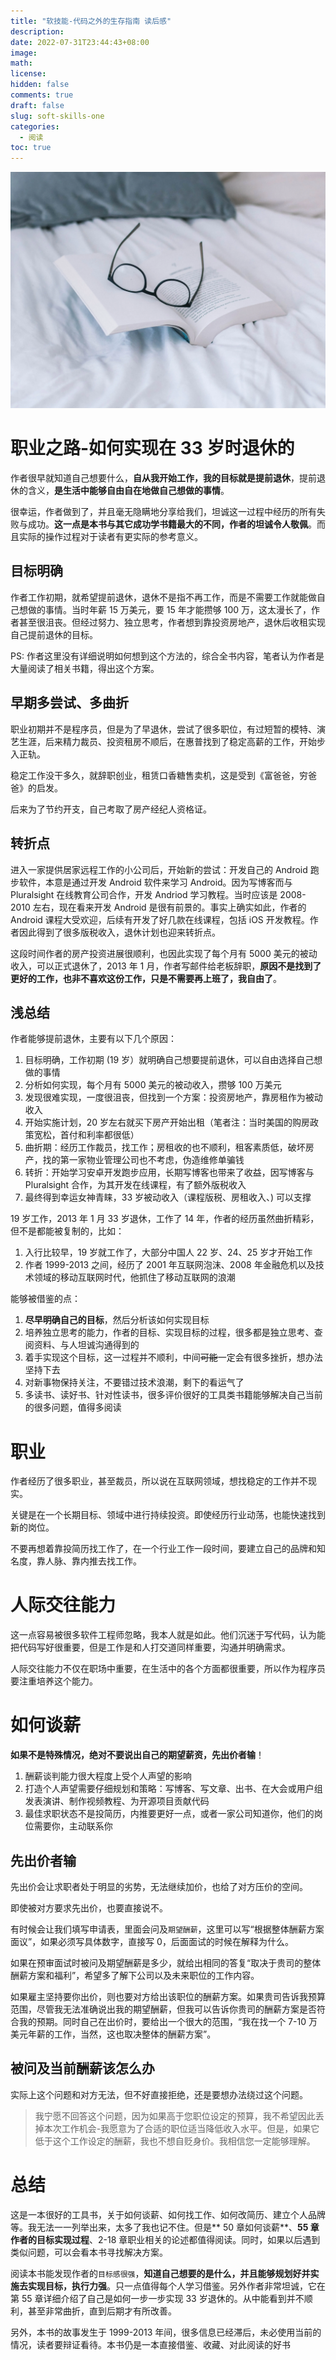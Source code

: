 ```yaml
---
title: "软技能-代码之外的生存指南 读后感"
description:
date: 2022-07-31T23:44:43+08:00
image:
math:
license:
hidden: false
comments: true
draft: false
slug: soft-skills-one
categories:
  - 阅读
toc: true
---
```


![](https://raw.githubusercontent.com/alwqx/picx-images-hosting/master/common/banner/reading-00.jpg)

# 职业之路-如何实现在 33 岁时退休的

作者很早就知道自己想要什么，**自从我开始工作，我的目标就是提前退休**，提前退休的含义，**是生活中能够自由自在地做自己想做的事情**。

很幸运，作者做到了，并且毫无隐瞒地分享给我们，坦诚这一过程中经历的所有失败与成功。**这一点是本书与其它成功学书籍最大的不同，作者的坦诚令人敬佩**。而且实际的操作过程对于读者有更实际的参考意义。

<!--more-->

## 目标明确

作者工作初期，就希望提前退休，退休不是指不再工作，而是不需要工作就能做自己想做的事情。当时年薪 15 万美元，要 15 年才能攒够 100 万，这太漫长了，作者甚至很沮丧。但经过努力、独立思考，作者想到靠投资房地产，退休后收租实现自己提前退休的目标。

PS: 作者这里没有详细说明如何想到这个方法的，综合全书内容，笔者认为作者是大量阅读了相关书籍，得出这个方案。

## 早期多尝试、多曲折

职业初期并不是程序员，但是为了早退休，尝试了很多职位，有过短暂的模特、演艺生涯，后来精力裁员、投资租房不顺后，在惠普找到了稳定高薪的工作，开始步入正轨。

稳定工作没干多久，就辞职创业，租赁口香糖售卖机，这是受到《富爸爸，穷爸爸》的启发。

后来为了节约开支，自己考取了房产经纪人资格证。

## 转折点

进入一家提供居家远程工作的小公司后，开始新的尝试：开发自己的 Android 跑步软件，本意是通过开发 Android 软件来学习 Android。因为写博客而与 Pluralsight 在线教育公司合作，开发 Andriod 学习教程。当时应该是 2008-2010 左右，现在看来开发 Android 是很有前景的。事实上确实如此，作者的 Android 课程大受欢迎，后续有开发了好几款在线课程，包括 iOS 开发教程。作者因此得到了很多版税收入，退休计划也迎来转折点。

这段时间作者的房产投资进展很顺利，也因此实现了每个月有 5000 美元的被动收入，可以正式退休了，2013 年 1 月，作者写邮件给老板辞职，**原因不是找到了更好的工作，也非不喜欢这份工作，只是不需要再上班了，我自由了**。

## 浅总结

作者能够提前退休，主要有以下几个原因：

1. 目标明确，工作初期 (19 岁）就明确自己想要提前退休，可以自由选择自己想做的事情
2. 分析如何实现，每个月有 5000 美元的被动收入，攒够 100 万美元
3. 发现很难实现，一度很沮丧，但找到一个方案：投资房地产，靠房租作为被动收入
4. 开始实施计划，20 岁左右就买下房产开始出租（笔者注：当时美国的购房政策宽松，首付和利率都很低）
5. 曲折期：经历工作裁员，找工作；房租收的也不顺利，租客素质低，破坏房产，找的第一家物业管理公司也不考虑，伪造维修单骗钱
6. 转折：开始学习安卓开发跑步应用，长期写博客也带来了收益，因写博客与 Pluralsight 合作，为其开发在线课程，有了额外版税收入
7. 最终得到幸运女神青睐，33 岁被动收入（课程版税、房租收入、) 可以支撑

19 岁工作，2013 年 1 月 33 岁退休，工作了 14 年，作者的经历虽然曲折精彩，但不是都能被复制的，比如：

1. 入行比较早，19 岁就工作了，大部分中国人 22 岁、24、25 岁才开始工作
2. 作者 1999-2013 之间，经历了 2001 年互联网泡沫、2008 年金融危机以及技术领域的移动互联网时代，他抓住了移动互联网的浪潮

能够被借鉴的点：

1. **尽早明确自己的目标**，然后分析该如何实现目标
2. 培养独立思考的能力，作者的目标、实现目标的过程，很多都是独立思考、查阅资料、与人坦诚沟通得到的
3. 着手实现这个目标，这一过程并不顺利，中间~~可能~~一定会有很多挫折，想办法坚持下去
4. 对新事物保持关注，不要错过技术浪潮，剩下的看运气了
5. 多读书、读好书、针对性读书，很多评价很好的工具类书籍能够解决自己当前的很多问题，值得多阅读

# 职业

作者经历了很多职业，甚至裁员，所以说在互联网领域，想找稳定的工作并不现实。

关键是在一个长期目标、领域中进行持续投资。即使经历行业动荡，也能快速找到新的岗位。

不要再想着靠投简历找工作了，在一个行业工作一段时间，要建立自己的品牌和知名度，靠人脉、靠内推去找工作。

# 人际交往能力

这一点容易被很多软件工程师忽略，我本人就是如此。他们沉迷于写代码，认为能把代码写好很重要，但是工作是和人打交道同样重要，沟通并明确需求。

人际交往能力不仅在职场中重要，在生活中的各个方面都很重要，所以作为程序员要注重培养这个能力。

# 如何谈薪

**如果不是特殊情况，绝对不要说出自己的期望薪资，先出价者输**！

1. 酬薪谈判能力很大程度上受个人声望的影响
2. 打造个人声望需要仔细规划和策略：写博客、写文章、出书、在大会或用户组发表演讲、制作视频教程、为开源项目贡献代码
3. 最佳求职状态不是投简历，内推要更好一点，或者一家公司知道你，他们的岗位需要你，主动联系你

## 先出价者输

先出价会让求职者处于明显的劣势，无法继续加价，也给了对方压价的空间。

即使被对方要求先出价，也要直接说不。

有时候会让我们填写申请表，里面会问及`期望酬薪`，这里可以写“根据整体酬薪方案面议”，如果必须写具体数字，直接写 0，后面面试的时候在解释为什么。

如果在预审面试时被问及期望酬薪是多少，就给出相同的答复“取决于贵司的整体酬薪方案和福利”，希望多了解下公司以及未来职位的工作内容。

如果雇主坚持要你出价，则也要对方给出该职位的酬薪方案。如果贵司告诉我预算范围，尽管我无法准确说出我的期望酬薪，但我可以告诉你贵司的酬薪方案是否符合我的预期。同时自己在出价时，要给出一个很大的范围，“我在找一个 7-10 万美元年薪的工作，当然，这也取决整体的酬薪方案”。

## 被问及当前酬薪该怎么办

实际上这个问题和对方无法，但不好直接拒绝，还是要想办法绕过这个问题。

> 我宁愿不回答这个问题，因为如果高于您职位设定的预算，我不希望因此丢掉本次工作机会-我愿意为了合适的职位适当降低收入水平。但是，如果它低于这个工作设定的酬薪，我也不想自贬身价。我相信您一定能够理解。

# 总结

这是一本很好的工具书，关于如何谈薪、如何找工作、如何改简历、建立个人品牌等。我无法一一列举出来，太多了我也记不住。但是** 50 章如何谈薪**、**55 章作者的目标实现过程**、2-18 章职业相关的论述都值得阅读。同时，如果以后遇到类似问题，可以会看本书寻找解决方案。

阅读本书能发现作者的`目标感很强`，**知道自己想要的是什么，并且能够规划好并实施去实现目标，执行力强**。只一点值得每个人学习借鉴。另外作者非常坦诚，它在第 55 章详细介绍了自己是如何一步一步实现 33 岁退休的。从中能看到并不顺利，甚至非常曲折，直到后期才有所改善。

另外，本书的故事发生于 1999-2013 年间，很多信息已经滞后，未必使用当前的情况，读者要辩证看待。本书仍是一本直接借鉴、收藏、对此阅读的好书
